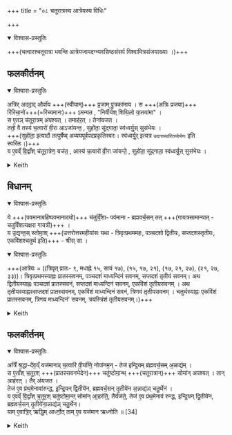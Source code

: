 +++
title = "०८ चतूरात्रस्य आत्रेयस्य विधिः"

+++

<details open><summary>विश्वास-प्रस्तुतिः</summary>

+++(चत्वारश्चतूरात्रा भवन्ति आत्रेयजामदग्न्यवसिष्ठसंसर्प विश्वामित्रसंजयाख्याः ।)+++
</details>



## फलकीर्तनम्


<details open><summary>विश्वास-प्रस्तुतिः</summary>

अत्रि॑र् अददा॒द् और्वा॑य +++(स्वीयाम्)+++ प्र॒जाम् पु॒त्रका॑माय ।
स +++(अत्रिः प्रजया)+++ रि॑रिचा॒नो॑+++(=रिच्यमानः)+++ ऽमन्यत , "निर्वी॑र्यश् शिथि॒लो या॒तया॑मा" ।  
स ए॒तञ् च॑तूरा॒त्रम् अ॑पश्यत् । तमाह॑र॒त् । तेना॑यजत ।  
ततो॒ वै तस्य॑ च॒त्वारो॑ वी॒रा आऽजा॑यन्त॒ , सुहो॑ता॒ सू॑द्गाता॒ स्व॑ध्वर्यु॒स् सुस॑भेयः ।  
+++(सुहो॑ता॒ इत्यादौ तत्पुर्षेष्व् अव्ययपूर्वपदप्रकृतिस्वरः। स्व॑ध्वर्यु॒र् इत्यत्र `उदात्तस्वरितयोर्यणः` इति स्वरितः।)+++  
य ए॒वव्ँ वि॒द्वाँश् च॑तूरा॒त्रेण॒ यज॑त॒ , आस्य॑ च॒त्वारो॑ वी॒रा जा॑यन्ते॒ , सुहो॑ता॒ सू॑द्गाता॒ स्व॑ध्वर्यु॒स् सुस॑भेयः ।  
</details>



<details><summary>Keith</summary>

Atri gave offspring to Aurva who was desirous of children.  
She+++(Gender??)+++ deemed herself empty, without strength, weak, worn out.  
He saw the four night rite; he grasped it, and sacrificed with it.  
Then indeed were four sons born for him, a good Hotr, a good Udgatr, a good Adhvaryu, a good councillor.  
He, who knowing thus offers the four-night rite, has four sons born for him, a good Hotr, a good Udgatr, a good Adhvaryu, a good councillor.
</details>


## विधानम्


<details open><summary>विश्वास-प्रस्तुतिः</summary>

ये +++(पवमानाबहिष्पवमानादयो)+++ च॑तुर्विँ॒शाᳶ पव॑माना - ब्रह्मवर्च॒सन् तत् +++(गायत्रसामान्यात् - चतुर्विंशत्यक्षरा गायत्री)+++ ।  
य उ॒द्यन्त॒स् स्तोमा॒श् +++(उत्तरोत्तरमहीयांसः यथा - त्रिवृत्प्रथममहः, पञ्चदशो द्वितीयः, सप्तदशस्तृतीयः, एकविंशश्चतुर्थ इति)+++ - श्रीस् सा ।  
</details>

<details open><summary>विश्वास-प्रस्तुतिः</summary>

+++(आत्रेयः = ((त्रिवृत् प्रातः- ९, मधाह्ने १५, सायं १७), (१५, १७, २१), (१७, २१, २७), (२१, २७, ३३))। त्रिवृत्प्रथमस्याह्नः प्रातस्सवनम्, पञ्चदशं माध्यन्दिनं सवनम्, सप्तदशं तृतीयं सवनम्। अथ द्वितीयस्याह्नः पञ्चदशं प्रातस्सवनं, सप्तदशं माध्यन्दिनं सवनम्, एकविंशं तृतीयसवनम् । अथ तृतीयस्याह्नस्सप्तदशं प्रातस्सवनम्, एकविंशं माध्यन्दिनं सवनं, त्रिणवं तृतीयसवनम् । चतुर्थस्याह्नः एकविंशं प्रातस्सवनम्, त्रिणव माध्यन्दिनं' सवनम्, त्रयस्त्रिंशं तृतीयसवनम्।)+++
</details>



<details><summary>Keith</summary>

The Pavamana (Stomas) which are twenty-fourfold are splendour [1];  
the increasing Stomas are prosperity.
</details>



## फलकीर्तनम्


<details open><summary>विश्वास-प्रस्तुतिः</summary>

अत्रिँ॑ श्र॒द्धा-दे॑व॒य्ँ यज॑मानञ् च॒त्वारि॑ वी॒र्या॑णि॒ नोपा॑नम॒न् - तेज॑ इन्द्रि॒यम् ब्र॑ह्मवर्च॒सम् अ॒न्नाद्य॑म् ।  
स ए॒ताँश् च॒तुर॒श् +++(प्रातस्सवनभेदेन)+++ चतु॑ष्टोमा॒न्थ् +++(चतूरात्रान्)+++ सोमा॑न् अपश्यत् । तान् आह॑रत् । तैर् अ॑यजत ।  
तेज॑ ए॒व प्र॑थ॒मेनावा॑रुन्द्ध, इ॒न्द्रि॒यन् द्वि॒तीये॑न, ब्रह्मवर्च॒सन् तृ॒तीये॑न अ॒न्नाद्य॑ञ् चतु॒र्थेन॑ ।  
य ए॒वव्ँ वि॒द्वाँश् च॒तुर॒श् चतु॑ष्टोमा॒न्त् सोमा॑न् आ॒हर॑ति॒, तैर्यज॑ते॒, तेज॑ ए॒व प्र॑थ॒मेनाव॑ रुन्द्ध, इन्द्रि॒यन् द्वि॒तीये॑न, ब्रह्मवर्च॒सन् तृ॒तीये॑ना॒न्नाद्य॑ञ् चतु॒र्थेन।  
याम् ए॒वात्रि॒र् ऋद्धि॒म् आर्ध्नो॒त् ताम् ए॒व यज॑मान ऋध्नोति ॥ [34]
</details>



<details><summary>Keith</summary>

Atri who had faith as his deity and offered sacrifices was not visited by the four strengths, brilliance, power, splendour, food.  
He saw these four Soma libations with the four Stomas; he grasped them and sacrificed with them.  
He won brilliance with the first, power with the second, splendour with the third, food with the fourth.  
He, who knowing thus, grasps the four Soma libations with the four Stomas and sacrifices with them, wins brilliance with the first, power with the second, splendour with the third, food with the fourth.  
With the success which Atri had, the sacrificer prospers.
</details>
